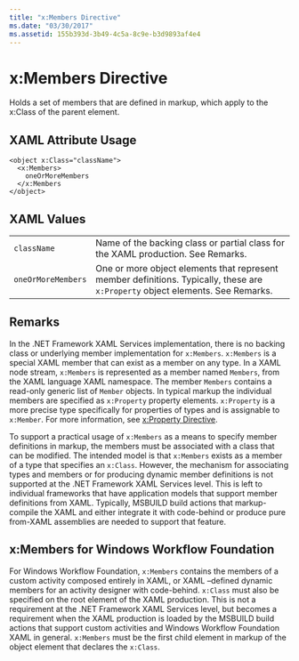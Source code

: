```yaml
---
title: "x:Members Directive"
ms.date: "03/30/2017"
ms.assetid: 155b393d-3b49-4c5a-8c9e-b3d9893af4e4
---
```

# x:Members Directive
Holds a set of members that are defined in markup, which apply to the x:Class of the parent element.  

## XAML Attribute Usage  

```  
<object x:Class="className">  
  <x:Members>  
    oneOrMoreMembers  
  </x:Members  
</object>  
```  

## XAML Values  


|||  
|-|-|  
|`className`|Name of the backing class or partial class for the XAML production. See Remarks.|  
|`oneOrMoreMembers`|One or more object elements that represent member definitions. Typically, these are `x:Property` object elements. See Remarks.|  

## Remarks  
 In the .NET Framework XAML Services implementation, there is no backing class or underlying member implementation for `x:Members`. `x:Members` is a special XAML member that can exist as a member on any type. In a XAML node stream, `x:Members` is represented as a member named `Members`, from the XAML language XAML namespace. The member `Members` contains a read-only generic list of `Member` objects. In typical markup the individual members are specified as `x:Property` property elements. `x:Property` is a more precise type specifically for properties of types and is assignable to `x:Member`. For more information, see [x:Property Directive](../../../docs/framework/xaml-services/x-property-directive.md).  

 To support a practical usage of `x:Members` as a means to specify member definitions in markup, the members must be associated with a class that can be modified. The intended model is that `x:Members` exists as a member of a type that specifies an `x:Class`. However, the mechanism for associating types and members or for producing dynamic member definitions is not supported at the .NET Framework XAML Services level. This is left to individual frameworks that have application models that support member definitions from XAML. Typically, MSBUILD build actions that markup-compile the XAML and either integrate it with code-behind or produce pure from-XAML assemblies are needed to support that feature.  

## x:Members for Windows Workflow Foundation  
 For Windows Workflow Foundation, `x:Members` contains the members of a custom activity composed entirely in XAML, or XAML –defined dynamic members for an activity designer with code-behind. `x:Class` must also be specified on the root element of the XAML production. This is not a requirement at the .NET Framework XAML Services level, but becomes a requirement when the XAML production is loaded by the MSBUILD build actions that support custom activities and Windows Workflow Foundation XAML in general. `x:Members` must be the first child element in markup of the object element that declares the `x:Class`.
